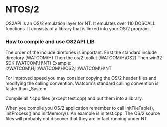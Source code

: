 # NTOS/2
OS2API is an OS/2 emulation layer for NT. It emulates over 110 DOSCALL functions. It consists of a library that is linked into your OS/2 program.

### How to compile and use OS2API.LIB
The order of the include diretories is important.
  First the standard include directory (WATCOM\H)
  Then the os/2 toolkit (WATCOM\H\OS2)
  Then win32 SDK (WATCOM\H\NT)
Example: I:\WATCOM\H;I:\WATCOM\H\OS2;I:\WATCOM\H\NT

For improved speed you may consider copying the OS/2 header files and modifying
the calling convention. Watcom's standard calling convention is faster than
_System.

Compile all *.cpp files (except test.cpp) and put them into a library.

When you compile you OS/2 application remember to call initFileTable(),
initProcess() and initMemory(). An example is in test.cpp. The OS/2 source
files will probably not discover that they are in fact running under NT.
